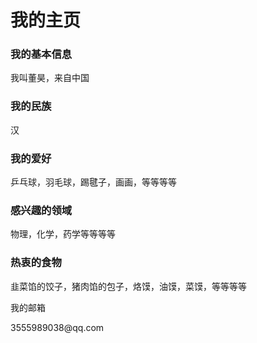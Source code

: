 <!DOCTYPE html>
<html lang="zh-cn">
 <head>
  <meta charset="utf-8"/>
  <title>我的第一个网页</title>
 </head>
 <body>
 <h1>我的主页</h1>
<h3>我的基本信息</h3>
 <p>我叫董昊，来自中国</p>
<h3>我的民族</h3>
<p>汉</p>
<h3>我的爱好</h3>
<p>乒乓球，羽毛球，踢毽子，画画，等等等等</p>
<h3>感兴趣的领域</h3>
<p>物理，化学，药学等等等等</p>
<h3>热衷的食物</h3>
<p>韭菜馅的饺子，猪肉馅的包子，烙馍，油馍，菜馍，等等等等</p>
<h9>我的邮箱</h9>
<p>3555989038@qq.com</p>
</body>
</html>
